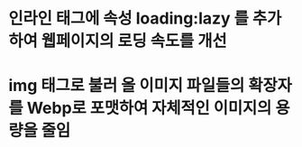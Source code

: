 # 인라인 태그에 속성 loading:lazy 를 추가하여 웹페이지의 로딩 속도를 개선
# img 태그로 불러 올 이미지 파일들의 확장자를 Webp로 포맷하여 자체적인 이미지의 용량을 줄임
